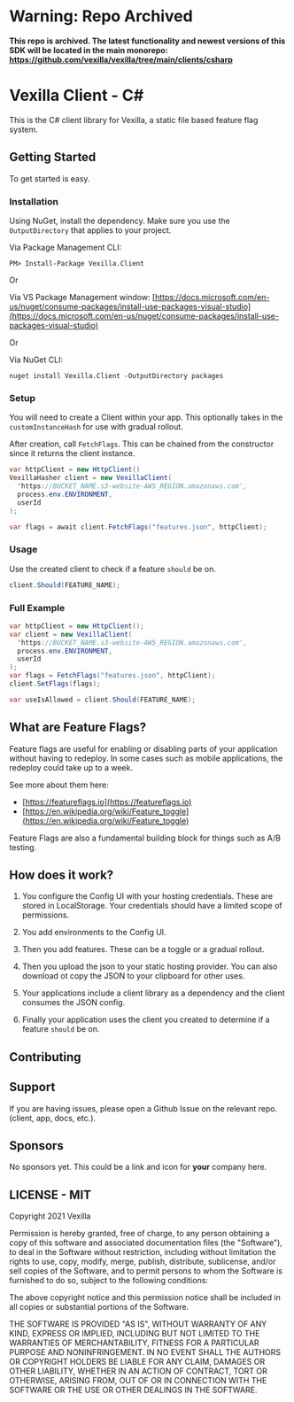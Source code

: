# Warning: Repo Archived

**This repo is archived. The latest functionality and newest versions of this SDK will be located in the main monorepo: https://github.com/vexilla/vexilla/tree/main/clients/csharp**

# Vexilla Client - C#

This is the C# client library for Vexilla, a static file based feature flag system.

## Getting Started

To get started is easy.

### Installation

Using NuGet, install the dependency. Make sure you use the `OutputDirectory` that applies to your project.

Via Package Management CLI:

```
PM> Install-Package Vexilla.Client
```

Or

Via VS Package Management window:
[https://docs.microsoft.com/en-us/nuget/consume-packages/install-use-packages-visual-studio](https://docs.microsoft.com/en-us/nuget/consume-packages/install-use-packages-visual-studio)

Or

Via NuGet CLI:

```
nuget install Vexilla.Client -OutputDirectory packages
```

### Setup

You will need to create a Client within your app. This optionally takes in the `customInstanceHash` for use with gradual rollout.

After creation, call `FetchFlags`. This can be chained from the constructor since it returns the client instance.

```csharp
var httpClient = new HttpClient()
VexillaHasher client = new VexillaClient(
  'https://BUCKET_NAME.s3-website-AWS_REGION.amazonaws.com',
  process.env.ENVIRONMENT,
  userId
);

var flags = await client.FetchFlags("features.json", httpClient);
```

### Usage

Use the created client to check if a feature `should` be on.

```csharp
client.Should(FEATURE_NAME);
```

### Full Example

```csharp
var httpClient = new HttpClient();
var client = new VexillaClient(
  'https://BUCKET_NAME.s3-website-AWS_REGION.amazonaws.com',
  process.env.ENVIRONMENT,
  userId
);
var flags = FetchFlags("features.json", httpClient);
client.SetFlags(flags);

var useIsAllowed = client.Should(FEATURE_NAME);
```

## What are Feature Flags?

Feature flags are useful for enabling or disabling parts of your application without having to redeploy. In some cases such as mobile applications, the redeploy could take up to a week.

See more about them here:

- [https://featureflags.io](https://featureflags.io)
- [https://en.wikipedia.org/wiki/Feature_toggle](https://en.wikipedia.org/wiki/Feature_toggle)

Feature Flags are also a fundamental building block for things such as A/B testing.

## How does it work?

1. You configure the Config UI with your hosting credentials. These are stored in LocalStorage. Your credentials should have a limited scope of permissions.

2. You add environments to the Config UI.

3. Then you add features. These can be a toggle or a gradual rollout.

4. Then you upload the json to your static hosting provider. You can also download ot copy the JSON to your clipboard for other uses.

5. Your applications include a client library as a dependency and the client consumes the JSON config.

6. Finally your application uses the client you created to determine if a feature `should` be on.

## Contributing

## Support

If you are having issues, please open a Github Issue on the relevant repo. (client, app, docs, etc.).

## Sponsors

No sponsors yet. This could be a link and icon for **your** company here.

## LICENSE - MIT

Copyright 2021 Vexilla

Permission is hereby granted, free of charge, to any person obtaining a copy of this software and associated documentation files (the "Software"), to deal in the Software without restriction, including without limitation the rights to use, copy, modify, merge, publish, distribute, sublicense, and/or sell copies of the Software, and to permit persons to whom the Software is furnished to do so, subject to the following conditions:

The above copyright notice and this permission notice shall be included in all copies or substantial portions of the Software.

THE SOFTWARE IS PROVIDED "AS IS", WITHOUT WARRANTY OF ANY KIND, EXPRESS OR IMPLIED, INCLUDING BUT NOT LIMITED TO THE WARRANTIES OF MERCHANTABILITY, FITNESS FOR A PARTICULAR PURPOSE AND NONINFRINGEMENT. IN NO EVENT SHALL THE AUTHORS OR COPYRIGHT HOLDERS BE LIABLE FOR ANY CLAIM, DAMAGES OR OTHER LIABILITY, WHETHER IN AN ACTION OF CONTRACT, TORT OR OTHERWISE, ARISING FROM, OUT OF OR IN CONNECTION WITH THE SOFTWARE OR THE USE OR OTHER DEALINGS IN THE SOFTWARE.
